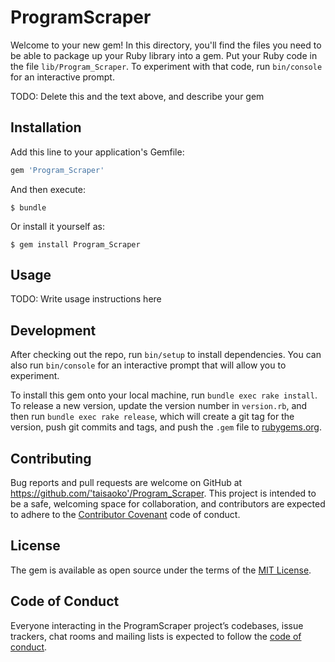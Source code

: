 # ProgramScraper

Welcome to your new gem! In this directory, you'll find the files you need to be able to package up your Ruby library into a gem. Put your Ruby code in the file `lib/Program_Scraper`. To experiment with that code, run `bin/console` for an interactive prompt.

TODO: Delete this and the text above, and describe your gem

## Installation

Add this line to your application's Gemfile:

```ruby
gem 'Program_Scraper'
```

And then execute:

    $ bundle

Or install it yourself as:

    $ gem install Program_Scraper

## Usage

TODO: Write usage instructions here

## Development

After checking out the repo, run `bin/setup` to install dependencies. You can also run `bin/console` for an interactive prompt that will allow you to experiment.

To install this gem onto your local machine, run `bundle exec rake install`. To release a new version, update the version number in `version.rb`, and then run `bundle exec rake release`, which will create a git tag for the version, push git commits and tags, and push the `.gem` file to [rubygems.org](https://rubygems.org).

## Contributing

Bug reports and pull requests are welcome on GitHub at https://github.com/'taisaoko'/Program_Scraper. This project is intended to be a safe, welcoming space for collaboration, and contributors are expected to adhere to the [Contributor Covenant](http://contributor-covenant.org) code of conduct.

## License

The gem is available as open source under the terms of the [MIT License](https://opensource.org/licenses/MIT).

## Code of Conduct

Everyone interacting in the ProgramScraper project’s codebases, issue trackers, chat rooms and mailing lists is expected to follow the [code of conduct](https://github.com/'taisaoko'/Program_Scraper/blob/master/CODE_OF_CONDUCT.md).
